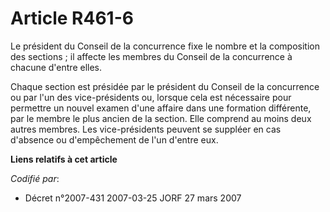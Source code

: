 # Article R461-6

Le président du Conseil de la concurrence fixe le nombre et la composition des sections ; il affecte les membres du Conseil
de la concurrence à chacune d'entre elles.

Chaque section est présidée par le président du Conseil de la concurrence ou par l'un des vice-présidents ou, lorsque cela
est nécessaire pour permettre un nouvel examen d'une affaire dans une formation différente, par le membre le plus ancien de
la section. Elle comprend au moins deux autres membres. Les vice-présidents peuvent se suppléer en cas d'absence ou
d'empêchement de l'un d'entre eux.

**Liens relatifs à cet article**

_Codifié par_:

  - Décret n°2007-431 2007-03-25 JORF 27 mars 2007
